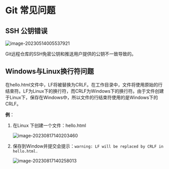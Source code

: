 # Git 常见问题

## SSH 公钥错误

![image-20230514005537921](https://fastly.jsdelivr.net/gh/LetengZzz/img@main/Two-C/img/Java/202305140114775.png)

Git远程仓库的SSH免密公钥和推送用户提供的公钥不一致导致的。

## Windows与Linux换行符问题

在hello.html文件中，LF将被替换为CRLF。在工作目录中，文件将使用原始的行结束符。LF为Linux下的换行符，而CRLF为Windows下的换行符。由于文件创建于Linux下，保存在Windows中，所以文件的行结束符使用的是Windows下的CRLF。

**例**：

1. 在Linux 下创建一个文件：hello.html

   ![image-20230817140203460](https://fastly.jsdelivr.net/gh/LetengZzz/img@main/Two-C/img/202308171402617.png)

2. 保存到Window并提交会提示：`warning: LF will be replaced by CRLF in hello.html.`

   ![image-20230817140258013](https://fastly.jsdelivr.net/gh/LetengZzz/img@main/Two-C/img/202308171402114.png)

